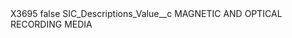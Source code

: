 <?xml version="1.0" encoding="UTF-8"?>
<CustomMetadata xmlns="http://soap.sforce.com/2006/04/metadata" xmlns:xsi="http://www.w3.org/2001/XMLSchema-instance" xmlns:xsd="http://www.w3.org/2001/XMLSchema">
    <label>X3695</label>
    <protected>false</protected>
    <values>
        <field>SIC_Descriptions_Value__c</field>
        <value xsi:type="xsd:string">MAGNETIC AND OPTICAL RECORDING MEDIA</value>
    </values>
</CustomMetadata>
